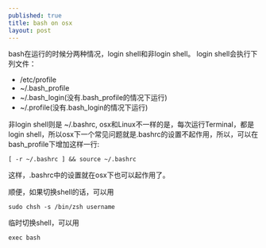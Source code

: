 ```yaml
---
published: true
title: bash on osx
layout: post
---
```


bash在运行的时候分两种情况，login shell和非login shell。
login shell会执行下列文件：

* /etc/profile
* ~/.bash_profile
* ~/.bash_login(没有.bash_profile的情况下运行)
* ~/.profile(没有.bash_login的情况下运行) 

非login shell则是 ~/.bashrc, osx和Linux不一样的是，每次运行Terminal，都是login shell，所以osx下一个常见问题就是.bashrc的设置不起作用，所以，可以在bash_profile下增加这样一行:
```
[ -r ~/.bashrc ] && source ~/.bashrc
```
这样，.bashrc中的设置就在osx下也可以起作用了。

顺便，如果切换shell的话，可以用 
```
sudo chsh -s /bin/zsh username
```
临时切换shell，可以用
```
exec bash
```
